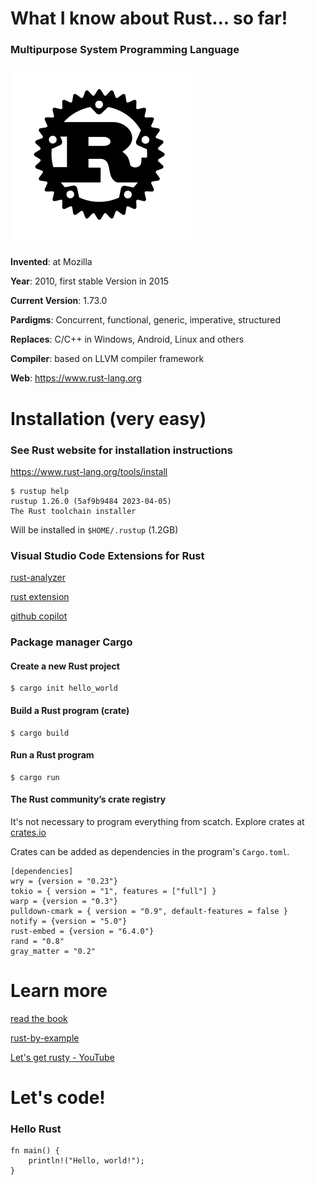 # What I know about Rust... so far!


### Multipurpose System Programming Language

![](rust-logo-blk.svg)

__Invented__: at Mozilla

__Year__: 2010, first stable Version in 2015

__Current Version__: 1.73.0

__Pardigms__: Concurrent, functional, generic, imperative, structured

__Replaces__: C/C++ in Windows, Android, Linux and others

__Compiler__: based on LLVM compiler framework

__Web__: https://www.rust-lang.org



# Installation (very easy)

### See Rust website for installation instructions

https://www.rust-lang.org/tools/install


    $ rustup help
    rustup 1.26.0 (5af9b9484 2023-04-05)
    The Rust toolchain installer


Will be installed in `$HOME/.rustup` (1.2GB)

### Visual Studio Code Extensions for Rust

[rust-analyzer](https://marketplace.visualstudio.com/items?itemName=rust-lang.rust-analyzer)

[rust extension](https://marketplace.visualstudio.com/items?itemName=1YiB.rust-bundle)

[github copilot](https://marketplace.visualstudio.com/items?itemName=GitHub.copilot)

### Package manager __Cargo__

#### Create a new Rust project

    $ cargo init hello_world

#### Build a Rust program (crate)

    $ cargo build

#### Run a Rust program

    $ cargo run

#### The Rust community’s crate registry

It's not necessary to program everything from scatch. Explore crates at [crates.io](https://crates.io)

Crates can be added as dependencies in the program's `Cargo.toml`. 

    [dependencies]
    wry = {version = "0.23"}
    tokio = { version = "1", features = ["full"] }
    warp = {version = "0.3"}
    pulldown-cmark = { version = "0.9", default-features = false }
    notify = {version = "5.0"}
    rust-embed = {version = "6.4.0"}
    rand = "0.8"
    gray_matter = "0.2"

# Learn more

[read the book](https://doc.rust-lang.org/book/)

[rust-by-example](https://doc.rust-lang.org/rust-by-example/)

[Let's get rusty - YouTube](https://www.youtube.com/@letsgetrusty)

# Let's code!

### Hello Rust

    fn main() {
        println!("Hello, world!");
    }

